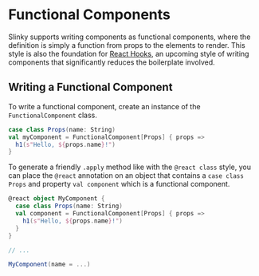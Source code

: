 # Functional Components
Slinky supports writing components as functional components, where the definition is simply a function from props to the elements to render. This style is also the foundation for [React Hooks](https://reactjs.org/docs/hooks-intro.html), an upcoming style of writing components that significantly reduces the boilerplate involved.

## Writing a Functional Component
To write a functional component, create an instance of the `FunctionalComponent` class.

```scala
case class Props(name: String)
val myComponent = FunctionalComponent[Props] { props =>
  h1(s"Hello, ${props.name}!")
}
```

To generate a friendly `.apply` method like with the `@react class` style, you can place the `@react` annotation on an object that contains a `case class Props` and property `val component` which is a functional component.

```scala
@react object MyComponent {
  case class Props(name: String)
  val component = FunctionalComponent[Props] { props =>
    h1(s"Hello, ${props.name}!")
  }
}

// ...

MyComponent(name = ...)
```
